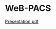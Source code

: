 # WeB-PACS
[Presentation.pdf](https://github.com/user-attachments/files/21005199/Belluti_Caterina.pdf)
